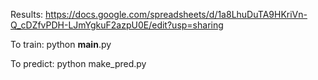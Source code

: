 Results: https://docs.google.com/spreadsheets/d/1a8LhuDuTA9HKriVn-Q_cDZfvPDH-LJmYgkuF2azpU0E/edit?usp=sharing

To train: python __main__.py 

To predict: python make_pred.py